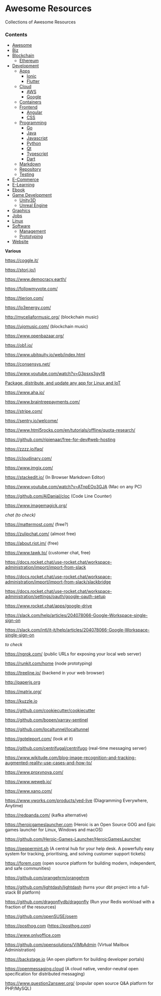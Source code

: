 # Awesome Resources

Collections of Awesome Resources

### Contents

- [Awesome](./src/Awesome/)
- [Biz](./src/Biz/)
- [Blockchain](./src/Blockchain/)
  * [Ethereum](./src/Blockchain/Ethereum/)
- [Development](./src/Development/)
  * [Apps](./src/Development/Apps/)
    + [Ionic](./src/Development/Apps/Ionic.md)
    + [Flutter](./src/Development/Apps/Flutter.md)
  * [Cloud](./src/Development/Cloud/)
    + [AWS](./src/Development/Cloud/Aws.md)
    + [Google](./src/Development/Cloud/Google.md)
  * [Containers](./src/Development/Containers/)
  * [Frontend](./src/Development/Frontend/)
    + [Angular](./src/Development/Frontend/Angular.md)
    + [CSS](./src/Development/Frontend/Css.md)
  - [Programming](./src/Programming/)
    * [Go](./src/Programming/Go/)
    * [Java](./src/Programming/Java/)
    * [Javascript](./src/Programming/Javascript/)
    * [Python](./src/Programming/Python/)
    * [Qt](./src/Programming/Qt/)
    * [Typescript](./src/Programming/Typescript/)
    * [Dart](./src/Programming/DART.md)
  * [Markdown](./src/Development/README.md)
  * [Repository](./src/Development/Repository.md)
  * [Testing](./src/Development/Testing.md)
- [E-Commerce](./src/E_Commerce/)
- [E-Learning](./src/E_Learning/)
- [Ebook](./src/Ebook/)
- [Game Development](./src/GameDev/)
  * [Unity3D](./src/GameDev/Unity/)
  * [Unreal Engine](./src/GameDev/UnrealEngine)
- [Graphics](./src/Graphics/)
- [Jobs](./src/Jobs/)
- [Linux](./src/Linux/)
- [Software](./src/Software/)
  * [Management](./src/Software/management.md)
  * [Prototyping](./src/Software/prototyping.md)
- [Website](./src/Website/)

**Various**

https://coggle.it/

https://storj.io/i

https://www.democracy.earth/

https://followmyvote.com/

https://tierion.com/

https://lo3energy.com/

http://myceliaformusic.org/ (blockchain music)

https://ujomusic.com/ (blockchain music)

https://www.openbazaar.org/

https://ob1.io/

https://www.ubitquity.io/web/index.html

https://consensys.net/

https://www.youtube.com/watch?v=G3psxs3gyf8

[Package, distribute, and update any app for Linux and IoT](https://snapcraft.io/)

https://www.aha.io/

https://www.braintreepayments.com/

https://stripe.com/

https://sentry.io/welcome/

https://www.html5rocks.com/en/tutorials/offline/quota-research/

https://github.com/ripienaar/free-for-dev#web-hosting

https://zzzz.io/faq/

https://cloudinary.com/

https://www.imgix.com/

https://stackedit.io/ (In Browser Markdown Editor)

https://www.youtube.com/watch?v=ATnpEOo3GJA (Mac on any PC)

https://github.com/AlDanial/cloc (Code Line Counter)

https://www.imagemagick.org/

*chat (to check)*

https://mattermost.com/ (free?)

https://zulipchat.com/ (almost free)

https://about.riot.im/ (free)

https://www.tawk.to/ (customer chat, free)

https://docs.rocket.chat/use-rocket.chat/workspace-administration/import/import-from-slack

https://docs.rocket.chat/use-rocket.chat/workspace-administration/import/import-from-slack/slackbridge

https://docs.rocket.chat/use-rocket.chat/workspace-administration/settings/oauth/google-oauth-setup

https://www.rocket.chat/apps/google-drive

https://slack.com/help/articles/204078066-Google-Workspace-single-sign-on

https://slack.com/intl/it-it/help/articles/204078066-Google-Workspace-single-sign-on

*to check*

https://ngrok.com/ (public URLs for exposing your local web server)

https://runkit.com/home (node prototyping)

https://treeline.io/ (backend in your web browser)

http://paperjs.org

https://matrix.org/

https://kuzzle.io

https://github.com/cookiecutter/cookiecutter

https://github.com/bopen/xarray-sentinel

https://github.com/localtunnel/localtunnel

https://goteleport.com/ (look at it)

https://github.com/centrifugal/centrifugo (real-time messaging server)

https://www.wikitude.com/blog-image-recognition-and-tracking-augmented-reality-use-cases-and-how-to/

https://www.proxynova.com/

https://www.weweb.io/

https://www.xano.com/

https://www.yworks.com/products/yed-live (Diagramming Everywhere, Anytime)

https://redpanda.com/ (kafka alternative)

https://heroicgameslauncher.com (Heroic is an Open Source GOG and Epic games launcher for Linux, Windows and macOS)

https://github.com/Heroic-Games-Launcher/HeroicGamesLauncher

https://peppermint.sh (A central hub for your help desk. A powerfully easy system for tracking, prioritising, and solving customer support tickets)

https://forem.com (open source platform for building modern, independent, and safe communities)

https://github.com/orangehrm/orangehrm

https://github.com/lightdash/lightdash (turns your dbt project into a full-stack BI platform)

https://github.com/dragonflydb/dragonfly (Run your Redis workload with a fraction of the resources)

https://github.com/openSUSE/osem

https://posthog.com (https://posthog.com)

https://www.onlyoffice.com

https://github.com/opensolutions/ViMbAdmin (Virtual Mailbox Administration)

https://backstage.io (An open platform for building developer portals)

https://openmessaging.cloud (A cloud native, vendor-neutral open specification for distributed messaging)

https://www.question2answer.org/ (popular open source Q&A platform for PHP/MySQL)